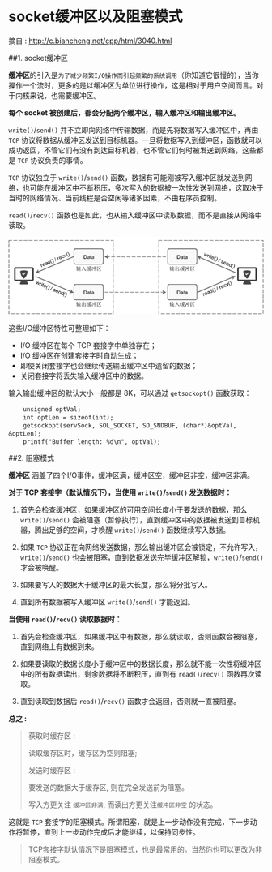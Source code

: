 # socket缓冲区以及阻塞模式

摘自 : http://c.biancheng.net/cpp/html/3040.html


##1.  socket缓冲区

**缓冲区**的引入是`为了减少频繁I/O操作而引起频繁的系统调用`（你知道它很慢的），当你操作一个流时，更多的是以缓冲区为单位进行操作，这是相对于用户空间而言。对于内核来说，也需要缓冲区。

**每个 socket 被创建后，都会分配两个缓冲区，输入缓冲区和输出缓冲区。**

`write()`/`send()` 并不立即向网络中传输数据，而是先将数据写入缓冲区中，再由 `TCP` 协议将数据从缓冲区发送到目标机器。一旦将数据写入到缓冲区，函数就可以成功返回，不管它们有没有到达目标机器，也不管它们何时被发送到网络，这些都是 `TCP` 协议负责的事情。

`TCP` 协议独立于 `write()`/`send()` 函数，数据有可能刚被写入缓冲区就发送到网络，也可能在缓冲区中不断积压，多次写入的数据被一次性发送到网络，这取决于当时的网络情况、当前线程是否空闲等诸多因素，不由程序员控制。

`read()`/`recv()` 函数也是如此，也从输入缓冲区中读取数据，而不是直接从网络中读取。

![socket 缓存区](images/socket_cache_wait.jpg)

这些I/O缓冲区特性可整理如下：

- I/O 缓冲区在每个 TCP 套接字中单独存在；
- I/O 缓冲区在创建套接字时自动生成；
- 即使关闭套接字也会继续传送输出缓冲区中遗留的数据；
- 关闭套接字将丢失输入缓冲区中的数据。

输入输出缓冲区的默认大小一般都是 8K，可以通过 `getsockopt()` 函数获取：

```
    unsigned optVal;
    int optLen = sizeof(int);
    getsockopt(servSock, SOL_SOCKET, SO_SNDBUF, (char*)&optVal, &optLen);
    printf("Buffer length: %d\n", optVal);
```

##2. 阻塞模式

**缓冲区** 涵盖了四个I/O事件，缓冲区满，缓冲区空，缓冲区非空，缓冲区非满。

**对于 TCP 套接字（默认情况下），当使用 `write()`/`send()` 发送数据时：**

1. 首先会检查缓冲区，如果缓冲区的可用空间长度小于要发送的数据，那么 `write()`/`send()` 会被阻塞（暂停执行），直到缓冲区中的数据被发送到目标机器，腾出足够的空间，才唤醒 `write()`/`send()` 函数继续写入数据。

2. 如果 `TCP` 协议正在向网络发送数据，那么输出缓冲区会被锁定，不允许写入，`write()`/`send()` 也会被阻塞，直到数据发送完毕缓冲区解锁，`write()`/`send()` 才会被唤醒。

3. 如果要写入的数据大于缓冲区的最大长度，那么将分批写入。

4. 直到所有数据被写入缓冲区 `write()`/`send()` 才能返回。

**当使用 `read()`/`recv()` 读取数据时：**

1. 首先会检查缓冲区，如果缓冲区中有数据，那么就读取，否则函数会被阻塞，直到网络上有数据到来。

2. 如果要读取的数据长度小于缓冲区中的数据长度，那么就不能一次性将缓冲区中的所有数据读出，剩余数据将不断积压，直到有 `read()`/`recv()` 函数再次读取。

3. 直到读取到数据后 `read()`/`recv()` 函数才会返回，否则就一直被阻塞。

**总之 :**
> 获取时缓存区 :
>
> 读取缓存区时，缓存区为空则阻塞;
>
> 发送时缓存区 :
>
> 要发送的数据大于缓存区, 则在完全发送前为阻塞。
>
>写入方更关注 `缓冲区非满`, 而读出方更关注`缓冲区非空` 的状态。

这就是 `TCP` 套接字的阻塞模式。所谓阻塞，就是上一步动作没有完成，下一步动作将暂停，直到上一步动作完成后才能继续，以保持同步性。

> TCP套接字默认情况下是阻塞模式，也是最常用的。当然你也可以更改为非阻塞模式。